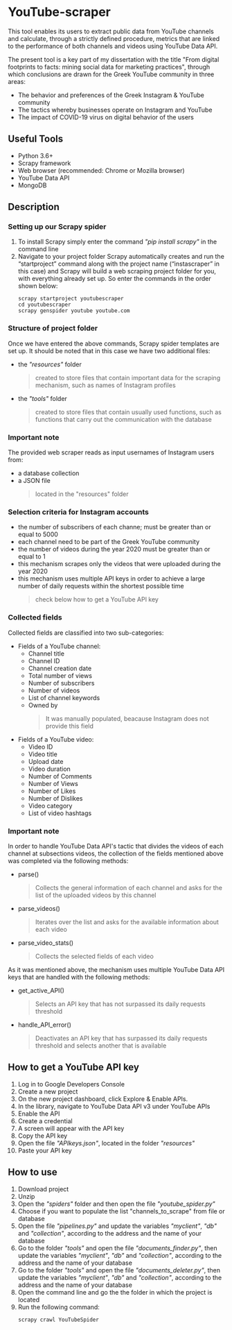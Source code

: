 # YouTube-scraper
This tool enables its users to extract public data from YouTube channels and calculate, through a strictly defined procedure, metrics that are linked to the performance of both channels and videos using YouTube Data API.

The present tool is a key part of my dissertation with the title "From digital footprints to facts: mining social data for marketing practices", through which conclusions are drawn for the Greek YouTube community in three areas:

- The behavior and preferences of the Greek Instagram & YouTube community 
- The tactics whereby businesses operate on Instagram and YouTube
- The impact of COVID-19 virus on digital behavior of the users

## Useful Tools
- Python 3.6+
- Scrapy framework
- Web browser (recommended: Chrome or Mozilla browser)
- YouTube Data API
- MongoDB

## Description
### Setting up our Scrapy spider
1. To install Scrapy simply enter the command *"pip install scrapy"* in the command line
2. Navigate to your project folder Scrapy automatically creates and run the “startproject” command along with the project name (“instascraper” in this case) and Scrapy will build a web scraping project folder for you, with everything already set up. So enter the commands in the order shown below:  
    ```
    scrapy startproject youtubescraper
    cd youtubescraper
    scrapy genspider youtube youtube.com
    ```
### Structure of project folder
Once we have entered the above commands, Scrapy spider templates are set up. It should be noted that in this case we have two additional files:
- the *"resources"* folder
  > created to store files that contain important data for the scraping mechanism, such as names of Instagram profiles
- the *"tools"* folder
  > created to store files that contain usually used functions, such as functions that carry out the communication with the database
### Important note 
The provided web scraper reads as input usernames of Instagram users from:
- a database collection
- a JSON file
  > located in the "resources" folder
### Selection criteria for Instagram accounts 
- the number of subscribers of each channe; must be greater than or equal to 5000 
- each channel need to be part of the Greek YouTube community 
- the number of videos during the year 2020 must be greater than or equal to 1
- this mechanism scrapes only the videos that were uploaded during the year 2020
- this mechanism uses multiple API keys in order to achieve a large number of daily requests within the shortest possible time
  > check below how to get a YouTube API key
### Collected fields 
Collected fields are classified into two sub-categories:
* Fields of a YouTube channel:
    * Channel title
    * Channel ID
    * Channel creation date
    * Total number of views
    * Number of subscribers
    * Number of videos
    * List of channel keywords
    * Owned by
      > It was manually populated, beacause Instagram does not provide this field
* Fields of a YouTube video:
    * Video ID
    * Video title
    * Upload date
    * Video duration
    * Number of Comments
    * Number of Views
    * Number of Likes
    * Number of Dislikes
    * Video category
    * List of video hashtags

### Important note 
In order to handle YouTube Data API's tactic that divides the videos of each channel at subsections videos, the collection of the fields mentioned above was completed via the following methods:
* parse()
    > Collects the general information of each channel and asks for the list of the uploaded videos by this channel
* parse_videos()
    > Iterates over the list and asks for the available information about each video
* parse_video_stats()
    > Collects the selected fields of each video 

As it was mentioned above, the mechanism uses multiple YouTube Data API keys that are handled with the following methods:
* get_active_API()
    > Selects an API key that has not surpassed its daily requests threshold
* handle_API_error()
    > Deactivates an API key that has surpassed its daily requests threshold and selects another that is available
## How to get a YouTube API key
1. Log in to Google Developers Console
2. Create a new project
3. On the new project dashboard, click Explore & Enable APIs.
4. In the library, navigate to YouTube Data API v3 under YouTube APIs
5. Enable the API
6. Create a credential
7. A screen will appear with the API key
8. Copy the API key 
9. Open the file *"APIkeys.json"*, located in the folder *"resources"*
10. Paste your API key
## How to use
1. Download project
2. Unzip 
3. Open the *"spiders"* folder and then open the file *"youtube_spider.py"*
4. Choose if you want to populate the list "channels_to_scrape" from file or database
5. Open the file *"pipelines.py"* and update the variables *"myclient"*, *"db"* and *"collection"*, according to the address and the name of your database
6. Go to the folder *"tools"* and open the file *"documents_finder.py"*, then update the variables *"myclient"*, *"db"* and *"collection"*, according to the address and the name of your database
7. Go to the folder *"tools"* and open the file *"documents_deleter.py"*, then update the variables *"myclient"*, *"db"* and *"collection"*, according to the address and the name of your database
8. Open the command line and go the the folder in which the project is located
9. Run the following command:
    ```
    scrapy crawl YouTubeSpider
    ```
